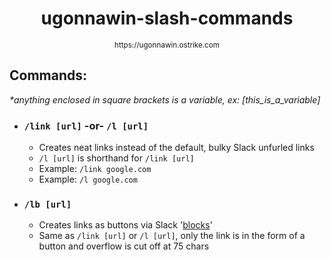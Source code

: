 <h1 align="center">ugonnawin-slash-commands</h1>
<p align="center"><sup>https://ugonnawin.ostrike.com</sup></p>

## Commands:

<i>*anything enclosed in square brackets is a variable, ex: [this_is_a_variable]</i>

 - ### `/link [url]` -or- `/l [url]`
   - Creates neat links instead of the default, bulky Slack unfurled links
   - `/l [url]` is shorthand for `/link [url]`
   - Example: `/link google.com`
   - Example: `/l google.com`
   
 - ### `/lb [url]`
   - Creates links as buttons via Slack '[blocks](https://api.slack.com/reference/messaging/blocks)'
   - Same as `/link [url]` or `/l [url]`, only the link is in the form of a button and overflow is cut off at 75 chars
